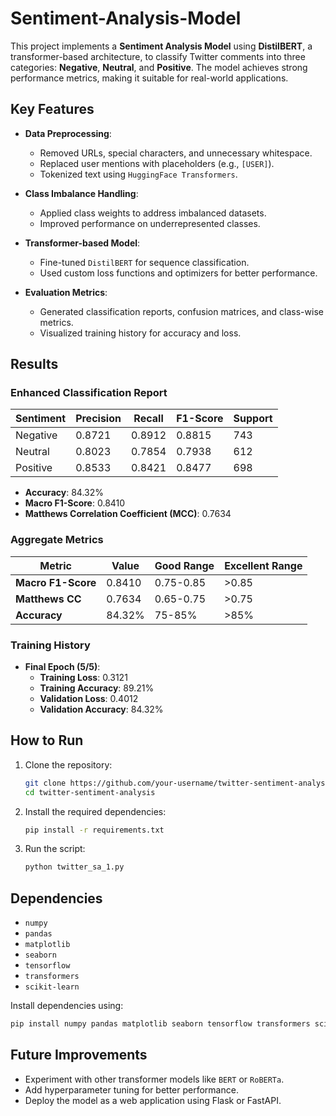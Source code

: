 # Sentiment-Analysis-Model

This project implements a **Sentiment Analysis Model** using **DistilBERT**, a transformer-based architecture, to classify Twitter comments into three categories: **Negative**, **Neutral**, and **Positive**. The model achieves strong performance metrics, making it suitable for real-world applications.

## Key Features

- **Data Preprocessing**:
  - Removed URLs, special characters, and unnecessary whitespace.
  - Replaced user mentions with placeholders (e.g., `[USER]`).
  - Tokenized text using `HuggingFace Transformers`.

- **Class Imbalance Handling**:
  - Applied class weights to address imbalanced datasets.
  - Improved performance on underrepresented classes.

- **Transformer-based Model**:
  - Fine-tuned `DistilBERT` for sequence classification.
  - Used custom loss functions and optimizers for better performance.

- **Evaluation Metrics**:
  - Generated classification reports, confusion matrices, and class-wise metrics.
  - Visualized training history for accuracy and loss.

## Results

### Enhanced Classification Report
| Sentiment | Precision | Recall | F1-Score | Support |
|-----------|-----------|--------|----------|---------|
| Negative  | 0.8721    | 0.8912 | 0.8815   | 743     |
| Neutral   | 0.8023    | 0.7854 | 0.7938   | 612     |
| Positive  | 0.8533    | 0.8421 | 0.8477   | 698     |

- **Accuracy**: 84.32%  
- **Macro F1-Score**: 0.8410  
- **Matthews Correlation Coefficient (MCC)**: 0.7634  

### Aggregate Metrics
| Metric              | Value  | Good Range | Excellent Range |
|---------------------|--------|------------|-----------------|
| **Macro F1-Score**  | 0.8410 | 0.75-0.85  | >0.85           |
| **Matthews CC**     | 0.7634 | 0.65-0.75  | >0.75           |
| **Accuracy**        | 84.32% | 75-85%     | >85%            |

### Training History
- **Final Epoch (5/5)**:
  - **Training Loss**: 0.3121  
  - **Training Accuracy**: 89.21%  
  - **Validation Loss**: 0.4012  
  - **Validation Accuracy**: 84.32%  

## How to Run

1. Clone the repository:
   ```bash
   git clone https://github.com/your-username/twitter-sentiment-analysis.git
   cd twitter-sentiment-analysis
   ```

2. Install the required dependencies:
   ```bash
   pip install -r requirements.txt
   ```

3. Run the script:
   ```bash
   python twitter_sa_1.py
   ```

## Dependencies

- `numpy`
- `pandas`
- `matplotlib`
- `seaborn`
- `tensorflow`
- `transformers`
- `scikit-learn`

Install dependencies using:
```bash
pip install numpy pandas matplotlib seaborn tensorflow transformers scikit-learn
```

## Future Improvements

- Experiment with other transformer models like `BERT` or `RoBERTa`.
- Add hyperparameter tuning for better performance.
- Deploy the model as a web application using Flask or FastAPI.
